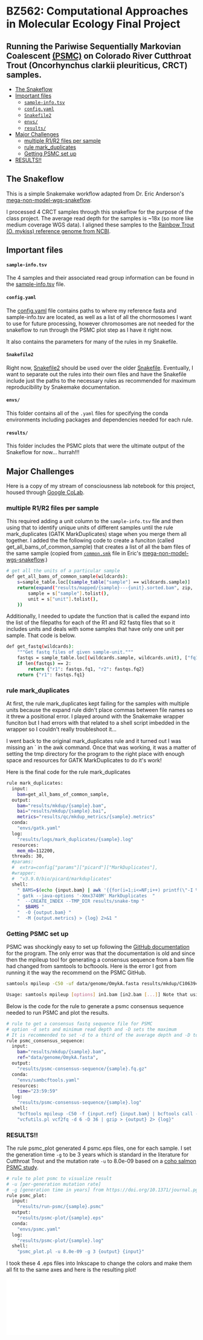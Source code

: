 BZ562: Computational Approaches in Molecular Ecology Final Project
==============
## Running the Pariwise Sequentially Markovian Coalescent [(PSMC)](https://github.com/lh3/psmc) on Colorado River Cutthroat Trout (Oncorhynchus clarkii pleuriticus, CRCT) samples. 

- [The Snakeflow](#the-snakeflow)
- [Important files](#important-files)
    - [`sample-info.tsv`](#sample-infotsv)
    - [`config.yaml`](#configyaml)
    - [`Snakefile2`](#snakefile2)
    - [`envs/`](#envs)
    - [`results/`](#results)
- [Major Challenges](#major-challenges)
    - [multiple R1/R2 files per sample](#multiple-r1r2-files-per-sample)
    - [rule mark_duplicates](#rule-mark_duplicates)
    - [Getting PSMC set up](#getting-psmc-set-up)
- [RESULTS!!](#results-1)

## The Snakeflow 
This is a simple Snakemake workflow adapted from Dr. Eric Anderson's [mega-non-model-wgs-snakeflow](https://github.com/eriqande/mega-non-model-wgs-snakeflow).

I processed 4 CRCT samples through this snakeflow for the purpose of the class project. The average read depth for the samples is ~18x (so more like medium coverage WGS data). I aligned these samples to the [Rainbow Trout (O. mykiss) reference genome from NCBI](https://www.ncbi.nlm.nih.gov/datasets/genome/GCF_013265735.2/). 

## Important files

#### `sample-info.tsv`

The 4 samples and their associated read group information can be found in the [sample-info.tsv](https://github.com/noelmclark/crct_snake_proj/blob/main/sample-info.tsv) file. 

#### `config.yaml`

The [config.yaml](https://github.com/noelmclark/crct_snake_proj/blob/main/config.yaml) file contains paths to where my reference fasta and sample-info.tsv are located, as well as a list of all the chormosomes I want to use for future processing, however chromosomes are not needed for the snakeflow to run through the PSMC plot step as I have it right now. 

It also contains the parameters for many of the rules in my Snakefile. 

#### `Snakefile2`

Right now, [Snakefile2](https://github.com/noelmclark/crct_snake_proj/blob/main/Snakefile2) should be used over the older [Snakefile](https://github.com/noelmclark/crct_snake_proj/blob/main/Snakefile). Eventually, I want to separate out the rules into their own files and have the Snakefile include just the paths to the necessary rules as recommended for maximum reproducibility by Snakemake documentation. 

#### `envs/`

This folder contains all of the `.yaml` files for specifying the conda environments including packages and dependencies needed for each rule. 

#### `results/`

This folder includes the PSMC plots that were the ultimate output of the Snakeflow for now... hurrah!!!


## Major Challenges
Here is a copy of my stream of consciousness lab notebook for this project, housed through [Google CoLab](https://colab.research.google.com/drive/1Y0s0Jg9Yp0PwF8AWMJVCd9wf3dBD61Lb#scrollTo=gh-sKP1V9L3a). 

### multiple R1/R2 files per sample

This required adding a unit column to the `sample-info.tsv` file and then using that to identify unique units of different samples until the rule mark_duplicates (GATK MarkDuplicates) stage when you merge them all together. I added the the following code to create a funciton (called get_all_bams_of_common_sample) that creates a list of all the bam files of the same sample (copied from [`common.smk`](https://github.com/eriqande/mega-non-model-wgs-snakeflow/blob/main/workflow/rules/common.smk) file in Eric's [mega-non-model-wgs-snakeflow](https://github.com/eriqande/mega-non-model-wgs-snakeflow).)

```sh
# get all the units of a particular sample
def get_all_bams_of_common_sample(wildcards):
    s=sample_table.loc[(sample_table["sample"] == wildcards.sample)]
    return(expand("results/mapped/{sample}---{unit}.sorted.bam", zip,
        sample = s["sample"].tolist(),
        unit = s["unit"].tolist(),
    ))
```
Additionally, I needed to update the function that is called the expand into the list of the filepaths for each of the R1 and R2 fastq files that so it includes units and deals with some samples that have only one unit per sample. That code is below. 

```sh
def get_fastq(wildcards):
    """Get fastq files of given sample-unit."""
    fastqs = sample_table.loc[(wildcards.sample, wildcards.unit), ["fq1", "fq2"]].dropna()
    if len(fastqs) == 2:
        return {"r1": fastqs.fq1, "r2": fastqs.fq2}
    return {"r1": fastqs.fq1}
```
### rule mark_duplicates

At first, the rule mark_duplicates kept failing for the samples with multiple units because the expand rule didn't place commas between file names so it threw a positional error. I played around with the Snakemake wrapper funciton but I had errors with that related to a shell script imbedded in the wrapper so I couldn't really troubleshoot it... 

I went back to the original mark_duplicates rule and it turned out I was missing an ` in the awk command. Once that was working, it was a matter of setting the tmp directory for the program to the right place with enough space and resources for GATK MarkDuplicates to do it's work! 

Here is the final code for the rule mark_duplicates

```sh
rule mark_duplicates:
  input:
    bam=get_all_bams_of_common_sample,
  output:
    bam="results/mkdup/{sample}.bam",
    bai="results/mkdup/{sample}.bai",
    metrics="results/qc/mkdup_metrics/{sample}.metrics"
  conda:
    "envs/gatk.yaml"
  log:
    "results/logs/mark_duplicates/{sample}.log"
  resources:
    mem_mb=112200,
  threads: 30,
  #params:
  #  extra=config["params"]["picard"]["MarkDuplicates"],
  #wrapper:
  #  "v3.9.0/bio/picard/markduplicates"
  shell:
    " BAMS=$(echo {input.bam} | awk '{{for(i=1;i<=NF;i++) printf(\"-I %s \", $i)}}'); "
    " gatk --java-options '-Xmx3740M' MarkDuplicates  "
    "  --CREATE_INDEX --TMP_DIR results/snake-tmp "
    "  $BAMS "
    "  -O {output.bam} "
    "  -M {output.metrics} > {log} 2>&1 "
```

### Getting PSMC set up

PSMC was shockingly easy to set up following the [GitHub documentation](https://github.com/lh3/psmc) for the program. The only error was that the documentation is old and since then the mpileup tool for generating a consensus sequence from a bam file had changed from samtools to bcftoools. Here is the error I got from running it the way the recommend on the PSMC GitHub.

```sh
samtools mpileup -C50 -uf data/genome/OmykA.fasta results/mkdup/C106394.bam | bcftools view -c - | vcfutils.pl vcf2fq -> Activating conda environment: .snakemake/conda/53c9e9ba288a1041ffacd5bee6699548_ mpileup: invalid option -- 'u'

Usage: samtools mpileup [options] in1.bam [in2.bam [...]] Note that using "samtools mpileup" to generate BCF or VCF files has been removed. To output these formats, please use "bcftools mpileup" instead. Error: Could not parse --min-ac - Use of uninitialized value $l in numeric lt (<) at /gpfs/alpine1/scratch/nomclark@colostate.edu/crct_snake_proj/.snakem> Use of uninitialized value $$l in numeric lt (<) at /gpfs/alpine1/scratch/nomclark@colostate.edu/crct_snake_proj/.snakem> Use of uninitialized value $l in numeric lt (<) at /gpfs/alpine1/scratch/nomclark@colostate.edu/crct_snake_proj/.snakem> [Thu May 2 12:47:28 2024] Error in rule psmc_consensus_sequence: jobid: 0 input: results/mkdup/C106394.bam, data/genome/OmykA.fasta output: results/psmc-consensus-sequence/C106394.fq.gz log: results/psmc-consensus-sequence/C106394.log (check log file(s) for error details) conda-env: /gpfs/alpine1/scratch/nomclark@colostate.edu/crct_snake_proj/.snakemake/conda/53c9e9ba288a1041ffacd5bee6> shell: samtools mpileup -C50 -uf data/genome/OmykA.fasta results/mkdup/C106394.bam | bcftools view -c - | vcfutils.pl > (one of the commands exited with non-zero exit code; note that snakemake uses bash strict mode!)
```
Below is the code for the rule to generate a psmc consensus sequence needed to run PSMC and plot the results. 

```sh
# rule to get a consensus fastq sequence file for PSMC
# option -d sets and minimum read depth and -D sets the maximum 
# It is recommended to set -d to a third of the average depth and -D to twice
rule psmc_consensus_sequence:
  input:
    bam="results/mkdup/{sample}.bam",
    ref="data/genome/OmykA.fasta",
  output:
    "results/psmc-consensus-sequence/{sample}.fq.gz"
  conda:
    "envs/sambcftools.yaml"
  resources:
    time="23:59:59"
  log:
    "results/psmc-consensus-sequence/{sample}.log"
  shell:
    "bcftools mpileup -C50 -f {input.ref} {input.bam} | bcftools call -c - | " 
    "vcfutils.pl vcf2fq -d 6 -D 36 | gzip > {output} 2> {log}"
```

### RESULTS!!
The rule psmc_plot generated 4 psmc.eps files, one for each sample. I set the generation time `-g` to be 3 years which is standard in the literature for Cutthroat Trout and the mutation rate `-u` to 8.0e-09 based on a [coho salmon PSMC study](https://doi.org/10.1371/journal.pgen.1010918).

```sh
# rule to plot psmc to visualize result
# -u [per-generation mutation rate]
# -g [generation time in years] from https://doi.org/10.1371/journal.pgen.1010918
rule psmc_plot:
  input:
    "results/run-psmc/{sample}.psmc"
  output:
    "results/psmc-plot/{sample}.eps"
  conda:
    "envs/psmc.yaml"
  log:
    "results/psmc-plot/{sample}.log"
  shell:
    "psmc_plot.pl -u 8.0e-09 -g 3 {output} {input}"
```
I took these 4 .eps files into Inkscape to change the colors and make them all fit to the same axes and here is the resulting plot!

![](README_files/all4_psmc.html)<!-- -->